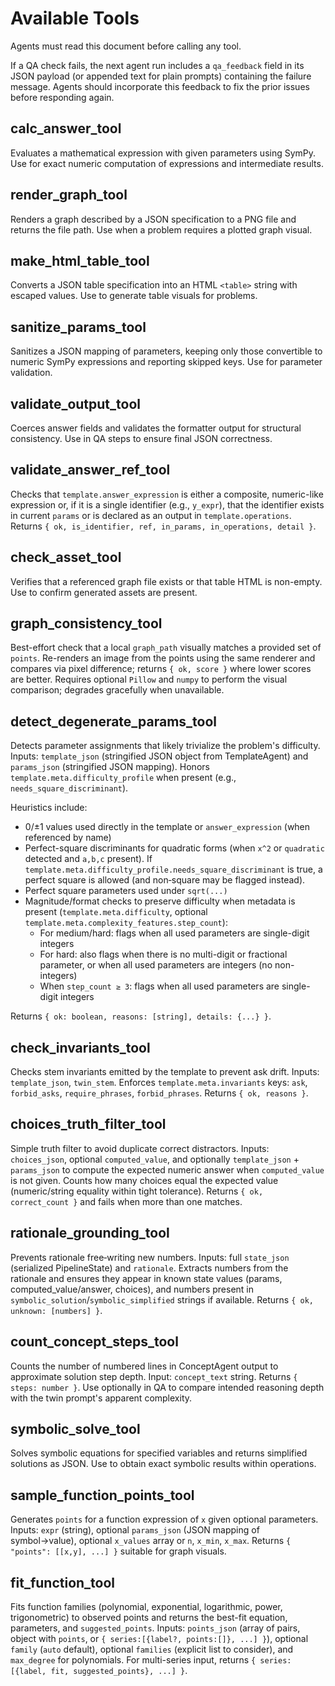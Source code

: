 # Available Tools

Agents must read this document before calling any tool.

If a QA check fails, the next agent run includes a ``qa_feedback`` field in its
JSON payload (or appended text for plain prompts) containing the failure
message. Agents should incorporate this feedback to fix the prior issues before
responding again.

## calc_answer_tool
Evaluates a mathematical expression with given parameters using SymPy. Use for exact numeric computation of expressions and intermediate results.

## render_graph_tool
Renders a graph described by a JSON specification to a PNG file and returns the file path. Use when a problem requires a plotted graph visual.

## make_html_table_tool
Converts a JSON table specification into an HTML `<table>` string with escaped values. Use to generate table visuals for problems.

## sanitize_params_tool
Sanitizes a JSON mapping of parameters, keeping only those convertible to numeric SymPy expressions and reporting skipped keys. Use for parameter validation.

## validate_output_tool
Coerces answer fields and validates the formatter output for structural consistency. Use in QA steps to ensure final JSON correctness.

## validate_answer_ref_tool
Checks that `template.answer_expression` is either a composite, numeric-like expression or, if it is a single identifier (e.g., `y_expr`), that the identifier exists in current `params` or is declared as an output in `template.operations`. Returns `{ ok, is_identifier, ref, in_params, in_operations, detail }`.

## check_asset_tool
Verifies that a referenced graph file exists or that table HTML is non-empty. Use to confirm generated assets are present.

## graph_consistency_tool
Best-effort check that a local `graph_path` visually matches a provided set of `points`. Re-renders an image from the points using the same renderer and compares via pixel difference; returns `{ ok, score }` where lower scores are better. Requires optional `Pillow` and `numpy` to perform the visual comparison; degrades gracefully when unavailable.

## detect_degenerate_params_tool
Detects parameter assignments that likely trivialize the problem's difficulty. Inputs: `template_json` (stringified JSON object from TemplateAgent) and `params_json` (stringified JSON mapping). Honors `template.meta.difficulty_profile` when present (e.g., `needs_square_discriminant`).

Heuristics include:
- 0/±1 values used directly in the template or `answer_expression` (when referenced by name)
- Perfect-square discriminants for quadratic forms (when `x^2` or `quadratic` detected and `a,b,c` present). If `template.meta.difficulty_profile.needs_square_discriminant` is true, a perfect square is allowed (and non‑square may be flagged instead).
- Perfect square parameters used under `sqrt(...)`
- Magnitude/format checks to preserve difficulty when metadata is present (`template.meta.difficulty`, optional `template.meta.complexity_features.step_count`):
  - For medium/hard: flags when all used parameters are single-digit integers
  - For hard: also flags when there is no multi-digit or fractional parameter, or when all used parameters are integers (no non-integers)
  - When `step_count ≥ 3`: flags when all used parameters are single-digit integers

Returns `{ ok: boolean, reasons: [string], details: {...} }`.

## check_invariants_tool
Checks stem invariants emitted by the template to prevent ask drift. Inputs: `template_json`, `twin_stem`. Enforces `template.meta.invariants` keys: `ask`, `forbid_asks`, `require_phrases`, `forbid_phrases`. Returns `{ ok, reasons }`.

## choices_truth_filter_tool
Simple truth filter to avoid duplicate correct distractors. Inputs: `choices_json`, optional `computed_value`, and optionally `template_json` + `params_json` to compute the expected numeric answer when `computed_value` is not given. Counts how many choices equal the expected value (numeric/string equality within tight tolerance). Returns `{ ok, correct_count }` and fails when more than one matches.

## rationale_grounding_tool
Prevents rationale free‑writing new numbers. Inputs: full `state_json` (serialized PipelineState) and `rationale`. Extracts numbers from the rationale and ensures they appear in known state values (params, computed_value/answer, choices), and numbers present in `symbolic_solution`/`symbolic_simplified` strings if available. Returns `{ ok, unknown: [numbers] }`.

## count_concept_steps_tool
Counts the number of numbered lines in ConceptAgent output to approximate solution step depth. Input: `concept_text` string. Returns `{ steps: number }`. Use optionally in QA to compare intended reasoning depth with the twin prompt's apparent complexity.

## symbolic_solve_tool
Solves symbolic equations for specified variables and returns simplified solutions as JSON. Use to obtain exact symbolic results within operations.

## sample_function_points_tool
Generates `points` for a function expression of `x` given optional parameters. Inputs: `expr` (string), optional `params_json` (JSON mapping of symbol→value), optional `x_values` array or `n`, `x_min`, `x_max`. Returns `{ "points": [[x,y], ...] }` suitable for graph visuals.

## fit_function_tool
Fits function families (polynomial, exponential, logarithmic, power, trigonometric) to observed points and returns the best-fit equation, parameters, and `suggested_points`. Inputs: `points_json` (array of pairs, object with `points`, or `{ series:[{label?, points:[]}, ...] }`), optional `family` (`auto` default), optional `families` (explicit list to consider), and `max_degree` for polynomials. For multi-series input, returns `{ series:[{label, fit, suggested_points}, ...] }`.
